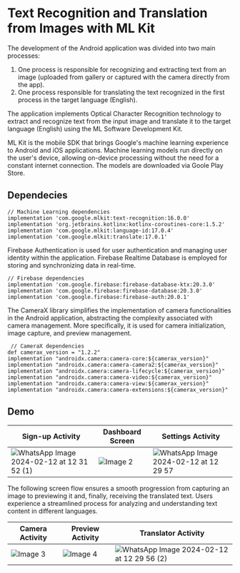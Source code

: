 # Text Recognition and Translation from Images with ML Kit

The development of the Android application was divided into two main processes:
1. One process is responsible for recognizing and extracting text from an image (uploaded from gallery or captured with the camera directly from the app).
2. One process responsible for translating the text recognized in the first process in the target language (English).
   
The application implements Optical Character Recognition technology to extract and recognize text from the input image and translate it to the target language (English) using the ML Software Development Kit.

ML Kit is the mobile SDK that brings Google's machine learning experience to Android and iOS applications. Machine learning models run directly on the user's device, allowing on-device processing without the need for a constant internet connection. The models are downloaded via Goole Play Store.

## Dependecies
    // Machine Learning dependencies
    implementation 'com.google.mlkit:text-recognition:16.0.0'
    implementation 'org.jetbrains.kotlinx:kotlinx-coroutines-core:1.5.2'
    implementation 'com.google.mlkit:language-id:17.0.4'
    implementation 'com.google.mlkit:translate:17.0.1'

Firebase Authentication is used for user authentication and managing user identity within the application.  Firebase Realtime Database is employed for storing and synchronizing data in real-time.

    // Firebase dependencies
    implementation 'com.google.firebase:firebase-database-ktx:20.3.0'
    implementation 'com.google.firebase:firebase-database:20.3.0'
    implementation 'com.google.firebase:firebase-auth:20.0.1'

 The CameraX library simplifies the implementation of camera functionalities in the Android application, abstracting the complexity associated with camera management. More specifically, it is used for camera initialization, image capture, and preview management.

     // CameraX dependencies
    def camerax_version = "1.2.2"
    implementation "androidx.camera:camera-core:${camerax_version}"
    implementation "androidx.camera:camera-camera2:${camerax_version}"
    implementation "androidx.camera:camera-lifecycle:${camerax_version}"
    implementation "androidx.camera:camera-video:${camerax_version}"
    implementation "androidx.camera:camera-view:${camerax_version}"
    implementation "androidx.camera:camera-extensions:${camerax_version}"

## Demo

| Sign-up Activity | Dashboard Screen | Settings Activity |
|---------------------------|---------------------------|---------------------------|
|![WhatsApp Image 2024-02-12 at 12 31 52 (1)](https://github.com/spanmartina/Text-Recognition-and-Translation-MLKit/assets/86255277/ab3cc8a8-e576-42dd-abcb-fb6a07c22de6)|![Image 2](https://github.com/spanmartina/Text-Recognition-and-Translation-MLKit/assets/86255277/ba66e224-03ce-4d1c-96b5-93d69b08e318)|![WhatsApp Image 2024-02-12 at 12 29 57](https://github.com/spanmartina/Text-Recognition-and-Translation-MLKit/assets/86255277/89f62dae-dbe1-4ef2-8481-fe4645d86330)|

The following screen flow ensures a smooth progression from capturing an image to previewing it and, finally, receiving the translated text. Users experience a streamlined process for analyzing and understanding text content in different languages.

| Camera Activity | Preview Activity | Translator Activity | 
|-----------------|--------------|-----------------|
|![Image 3](https://github.com/spanmartina/Text-Recognition-and-Translation-MLKit/assets/86255277/580889c3-60d8-4fe9-8d3c-4cdcf1e10dde)|![Image 4](https://github.com/spanmartina/Text-Recognition-and-Translation-MLKit/assets/86255277/7ade1cb7-1931-4993-95ea-e6f2df398e96) |![WhatsApp Image 2024-02-12 at 12 29 56 (2)](https://github.com/spanmartina/Text-Recognition-and-Translation-MLKit/assets/86255277/351b65ab-15b6-4770-bf66-c32dd59ed7f5) | 

